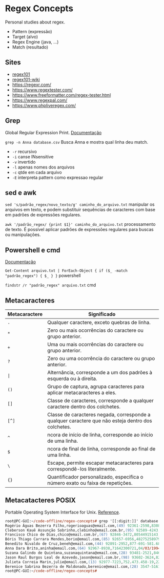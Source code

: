 # Regex Concepts
Personal studies about regex.
- Pattern (expressão)
- Target (alvo)
- Regex Engine (java, ...)
- Match (resultado)

## Sites
- [regex101](https://regex101.com/)
- [regex101-wiki](https://github.com/firasdib/Regex101/wiki/)
- https://regexr.com/
- https://www.regextester.com/
- https://www.freeformatter.com/regex-tester.html
- https://www.regexpal.com/
- https://www.phpliveregex.com/

## Grep
Global Regular Expression Print.
[Documentação](https://www.gnu.org/software/grep/manual/grep.html)

`grep -n Anna database.csv`
Busca Anna e mostra qual linha deu match.

- `-r` recursivo
- `-i` canse INsensitive
- `-v` invertido
- `-l` apenas nomes dos arquivos
- `-c` qtde em cada arquivo
- `-E` interpreta pattern como expressao regular 

## sed e awk
`sed 's/padrão_regex/novo_texto/g' caminho_do_arquivo.txt`
manipular os arquivos em texto, e podem substituir sequências de caracteres com base em padrões de expressões regulares.

`awk '/padrão_regex/ {print $1}' caminho_do_arquivo.txt`
processamento de texto. É possível aplicar padrões de expressões regulares para buscas ou manipulações.

## Powershell e cmd
[Documentação](https://learn.microsoft.com/pt-br/powershell/module/microsoft.powershell.core/about/about_regular_expressions?view=powershell-7.5&viewFallbackFrom=powershell-7.3)

`Get-Content arquivo.txt | ForEach-Object { if ($_ -match "padrão_regex") { $_ } }`
powershell

`findstr /r "padrão_regex" arquivo.txt`
cmd

## Metacaracteres
<table>
  <thead>
    <tr>
      <th>Metacaractere</th>
      <th>Significado</th>
    </tr>
  </thead>
  <tbody>
    <tr>
      <td><code>.</code></td>
      <td>Qualquer caractere, exceto quebras de linha.</td>
    </tr>
    <tr>
      <td><code>*</code></td>
      <td>Zero ou mais ocorrências do caractere ou grupo anterior.</td>
    </tr>
    <tr>
      <td><code>+</code></td>
      <td>Uma ou mais ocorrências do caractere ou grupo anterior.</td>
    </tr>
    <tr>
      <td><code>?</code></td>
      <td>Zero ou uma ocorrência do caractere ou grupo anterior.</td>
    </tr>
    <tr>
      <td><code>|</code></td>
      <td>Alternância, corresponde a um dos padrões à esquerda ou à direita.</td>
    </tr>
    <tr>
      <td><code>()</code></td>
      <td>Grupo de captura, agrupa caracteres para aplicar metacaracteres a eles.</td>
    </tr>
    <tr>
      <td><code>[]</code></td>
      <td>Classe de caracteres, corresponde a qualquer caractere dentro dos colchetes.</td>
    </tr>
    <tr>
      <td><code>[^]</code></td>
      <td>Classe de caracteres negada, corresponde a qualquer caractere que não esteja dentro dos colchetes.</td>
    </tr>
    <tr>
      <td><code>^</code></td>
      <td>ncora de início de linha, corresponde ao início de uma linha.</td>
    </tr>
    <tr>
      <td><code>$</code></td>
      <td>ncora de final de linha, corresponde ao final de uma linha.</td>
    </tr>
    <tr>
      <td><code>\</code></td>
      <td>Escape, permite escapar metacaracteres para correspondê-los literalmente.</td>
    </tr>
    <tr>
      <td><code>{}</code></td>
      <td>Quantificador personalizado, especifica o número exato ou faixa de repetições.</td>
    </tr>
  </tbody>
</table>

## Metacatacteres POSIX
Portable Operating System Interface for Unix.
[Reference](https://www.regular-expressions.info/posixbrackets.html).

```ps
root@PC-GUI:~/code-offline/regex-concepts# grep '[[:digit:]]' database.csv
Rogério Águas Bezerra Filho,rogerioaguas@email.com,(49) 92361-2598,83085126406,22/07/1995
Cleberson Kauê Assunção Sobrinho,clebinho@email.com.br,(95) 92589-4243,18440126387,19/03/1959
Francisco Chico de Dias,chico@email.com.br,(67) 92846-3472,80544915143,17/10/2004
Bóris Thiago Carrara Mendes,borio@email.com,(85) 92657-6956,48275258979,17/06/1999
Benedito Nivaldo de Cruz,beneh@email.com,(44) 92891-2952,877-691-581.68,15/12/1997
Anna Dara Brito,aninha@email.com,(64) 92967-8938,71642300721,04/03/1994
Suzana Galindo de Quintana,suzanaquintana@email.com,(28) 93481-2521,84658458594,19/11/1964
Jason Raul Burgos Leal de Azevedo,jason@email.com.br,(98) 93602-3624,826.580.743-01,13 05 1973
Julieta Correia Marin,julie@email.com,(13) 92977-7223,752.473.458-19,22111996
Berenice Sabrina Bezerra de Maldonado,berenice@email.com,(28) 3547-5161,764.682.144-67,28.03.1984
root@PC-GUI:~/code-offline/regex-concepts#
```
